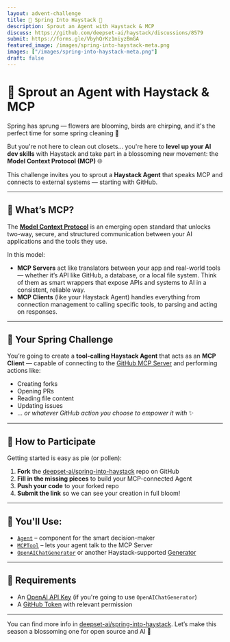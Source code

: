 ```yaml
---
layout: advent-challenge
title: 🌸 Spring Into Haystack 🌸
description: Sprout an Agent with Haystack & MCP
discuss: https://github.com/deepset-ai/haystack/discussions/8579
submit: https://forms.gle/VbyhQrKz1niyzBmGA
featured_image: /images/spring-into-haystack-meta.png
images: ["/images/spring-into-haystack-meta.png"]
draft: false
---
```


# 🌱 Sprout an Agent with Haystack & MCP

Spring has sprung — flowers are blooming, birds are chirping, and it's the perfect time for some spring cleaning 🐥

But you're not here to clean out closets... you're here to **level up your AI dev skills** with Haystack and take part in a blossoming new movement: the **Model Context Protocol (MCP)** 🌐

This challenge invites you to sprout a **Haystack Agent** that speaks MCP and connects to external systems — starting with GitHub.

---

## 🧠 What’s MCP?

The [**Model Context Protocol**](https://www.deepset.ai/blog/understanding-the-model-context-protocol-mcp) is an emerging open standard that unlocks two-way, secure, and structured communication between your AI applications and the tools they use.

In this model:

- **MCP Servers** act like translators between your app and real-world tools — whether it’s API like GitHub, a database, or a local file system. Think of them as smart wrappers that expose APIs and systems to AI in a consistent, reliable way.
- **MCP Clients** (like your Haystack Agent) handles everything from connection management to calling specific tools, to parsing and acting on responses.

---

## 🪻 Your Spring Challenge

You’re going to create a **tool-calling Haystack Agent** that acts as an **MCP Client** — capable of connecting to the [GitHub MCP Server](https://github.com/github/github-mcp-server) and performing actions like:
- Creating forks
- Opening PRs
- Reading file content
- Updating issues   
- ... _or whatever GitHub action you choose to empower it with_ ✨

---

## 🌷 How to Participate

Getting started is easy as pie (or pollen):

1. **Fork** the [deepset-ai/spring-into-haystack](https://github.com/deepset-ai/spring-into-haystack) repo on GitHub
2. **Fill in the missing pieces** to build your MCP-connected Agent
3. **Push your code** to your forked repo
4. **Submit the link** so we can see your creation in full bloom!

---

## 🔧 You'll Use:

- [`Agent`](https://docs.haystack.deepset.ai/docs/agent) – component for the smart decision-maker
- [`MCPTool`](https://docs.haystack.deepset.ai/docs/mcptool) – lets your agent talk to the MCP Server
- [`OpenAIChatGenerator`](https://docs.haystack.deepset.ai/docs/openaichatgenerator) or another Haystack-supported [Generator](https://docs.haystack.deepset.ai/docs/generators)

---

## 🎯 Requirements

- An [OpenAI API Key](https://platform.openai.com/api-keys) (if you're going to use `OpenAIChatGenerator`)
- A [GitHub Token](https://docs.github.com/en/authentication/keeping-your-account-and-data-secure/managing-your-personal-access-tokens) with relevant permission

---

You can find more info in [deepset-ai/spring-into-haystack](https://github.com/deepset-ai/spring-into-haystack). Let’s make this season a blossoming one for open source and AI 🌿